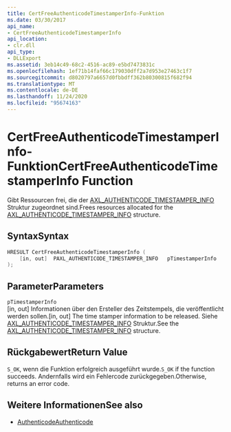 ```yaml
---
title: CertFreeAuthenticodeTimestamperInfo-Funktion
ms.date: 03/30/2017
api_name:
- CertFreeAuthenticodeTimestamperInfo
api_location:
- clr.dll
api_type:
- DLLExport
ms.assetid: 3eb14c49-68c2-4516-ac89-e5bd7473831c
ms.openlocfilehash: 1ef71b14faf66c179030dff2a7d953e27463c1f7
ms.sourcegitcommit: d8020797a6657d0fbbdff362b80300815f682f94
ms.translationtype: MT
ms.contentlocale: de-DE
ms.lasthandoff: 11/24/2020
ms.locfileid: "95674163"
---
```

# <a name="certfreeauthenticodetimestamperinfo-function"></a><span data-ttu-id="4db52-102">CertFreeAuthenticodeTimestamperInfo-Funktion</span><span class="sxs-lookup"><span data-stu-id="4db52-102">CertFreeAuthenticodeTimestamperInfo Function</span></span>

<span data-ttu-id="4db52-103">Gibt Ressourcen frei, die der [AXL_AUTHENTICODE_TIMESTAMPER_INFO](axl-authenticode-timestamper-info-structure.md) Struktur zugeordnet sind.</span><span class="sxs-lookup"><span data-stu-id="4db52-103">Frees resources allocated for the [AXL_AUTHENTICODE_TIMESTAMPER_INFO](axl-authenticode-timestamper-info-structure.md) structure.</span></span>  
  
## <a name="syntax"></a><span data-ttu-id="4db52-104">Syntax</span><span class="sxs-lookup"><span data-stu-id="4db52-104">Syntax</span></span>  
  
```cpp  
HRESULT CertFreeAuthenticodeTimestamperInfo (  
    [in, out]  PAXL_AUTHENTICODE_TIMESTAMPER_INFO   pTimestamperInfo  
);  
```  
  
## <a name="parameters"></a><span data-ttu-id="4db52-105">Parameter</span><span class="sxs-lookup"><span data-stu-id="4db52-105">Parameters</span></span>  

 `pTimestamperInfo`  
 <span data-ttu-id="4db52-106">[in, out] Informationen über den Ersteller des Zeitstempels, die veröffentlicht werden sollen.</span><span class="sxs-lookup"><span data-stu-id="4db52-106">[in, out] The time stamper information to be released.</span></span> <span data-ttu-id="4db52-107">Siehe [AXL_AUTHENTICODE_TIMESTAMPER_INFO](axl-authenticode-timestamper-info-structure.md) Struktur.</span><span class="sxs-lookup"><span data-stu-id="4db52-107">See the [AXL_AUTHENTICODE_TIMESTAMPER_INFO](axl-authenticode-timestamper-info-structure.md) structure.</span></span>  
  
## <a name="return-value"></a><span data-ttu-id="4db52-108">Rückgabewert</span><span class="sxs-lookup"><span data-stu-id="4db52-108">Return Value</span></span>  

 <span data-ttu-id="4db52-109">`S_OK`, wenn die Funktion erfolgreich ausgeführt wurde.</span><span class="sxs-lookup"><span data-stu-id="4db52-109">`S_OK` if the function succeeds.</span></span> <span data-ttu-id="4db52-110">Andernfalls wird ein Fehlercode zurückgegeben.</span><span class="sxs-lookup"><span data-stu-id="4db52-110">Otherwise, returns an error code.</span></span>  
  
## <a name="see-also"></a><span data-ttu-id="4db52-111">Weitere Informationen</span><span class="sxs-lookup"><span data-stu-id="4db52-111">See also</span></span>

- [<span data-ttu-id="4db52-112">Authenticode</span><span class="sxs-lookup"><span data-stu-id="4db52-112">Authenticode</span></span>](index.md)
